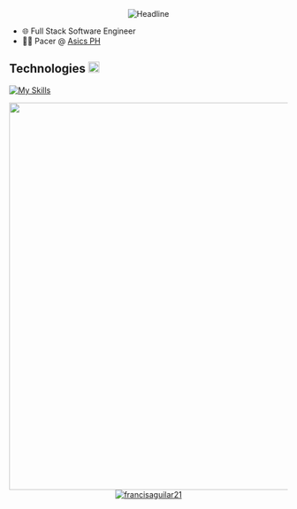 <div>
  <div align=center>
    <img src="https://readme-typing-svg.herokuapp.com?font=Helvetica&size=25&color=FFFFFF&duration=2500&pause=500&size=32&center=true&vCenter=true&width=600&height=50&lines=I'm+Francis+Aguilar;I'm+an+Entrepreneur;A+Fullstack+Software+Engineer;and+a+Tech+Geek" alt="Headline"/>
  </div>
  <div align=left>
      <ul>
          <li>🌐 Full Stack Software Engineer</li>
          <li>🏃‍♂️ Pacer @ <a href="https://www.asics.com/ph/en-ph/mk/running-club">Asics PH</a></li>
      </ul>
  </div>
  <div align=left>
    <h2>Technologies <img src="https://media2.giphy.com/media/QssGEmpkyEOhBCb7e1/giphy.gif?cid=ecf05e47a0n3gi1bfqntqmob8g9aid1oyj2wr3ds3mg700bl&rid=giphy.gif" width=20px></h2>  
  </div>
</div>

[![My Skills](https://skillicons.dev/icons?i=azure,aws,gcp,firebase,vercel,supabase,postgresql,mysql,git,github,githubactions,cs,dotnet,angular,nestjs,express,nodejs,react,nextjs,discord,postman,visualstudio,vscode,ts,js,html,css,bootstrap,postman)](https://skillicons.dev)

<a href="https://github.com/devxb/gitanimals">
  <img
    src="https://render.gitanimals.org/farms/francisaguilar21"
    width="1000"
    height="700"
  />
</a>

<br/>

<div align=center>
  <a href="https://github.com/francisaguilar21">
    <img src="https://komarev.com/ghpvc/?username=francisaguilar21&label=Visitors&color=0e75b6&style=flat" alt="francisaguilar21"/>
  </a>
</div>
